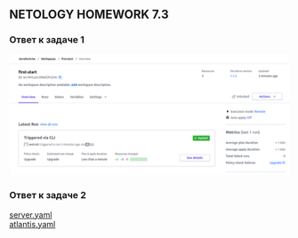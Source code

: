 ## NETOLOGY HOMEWORK 7.3

### Ответ к задаче 1

![подпункт_1](https://raw.githubusercontent.com/Evgeniy-Nikolskiy/terraform-hw/main/hw74/assets/741.png)  

### Ответ к задаче 2

[server.yaml](https://raw.githubusercontent.com/Evgeniy-Nikolskiy/terraform-hw/main/hw74/terraform/demo/server.yaml)  
[atlantis.yaml](https://raw.githubusercontent.com/Evgeniy-Nikolskiy/terraform-hw/main/hw74/terraform/demo/atlantis.yaml)  